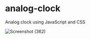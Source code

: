 # analog-clock
Analog clock using JavaScript and CSS

![Screenshot (362)](https://user-images.githubusercontent.com/70697240/130363787-cfe8a1de-b289-4b4a-8d2c-ab91cd4ff45f.png)
